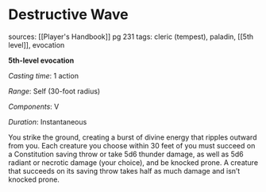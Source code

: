 # Destructive Wave
sources: [[Player's Handbook]] pg 231
tags: cleric (tempest), paladin, [[5th level]], evocation

**5th-level evocation**

*Casting time*: 1 action

*Range*: Self (30-foot radius)

*Components*: V

*Duration*: Instantaneous

You strike the ground, creating a burst of divine energy that ripples outward from you. Each creature you choose within 30 feet of you must succeed on a Constitution saving throw or take 5d6 thunder damage, as well as 5d6 radiant or necrotic damage (your choice), and be knocked prone. A creature that succeeds on its saving throw takes half as much damage and isn’t knocked prone.
